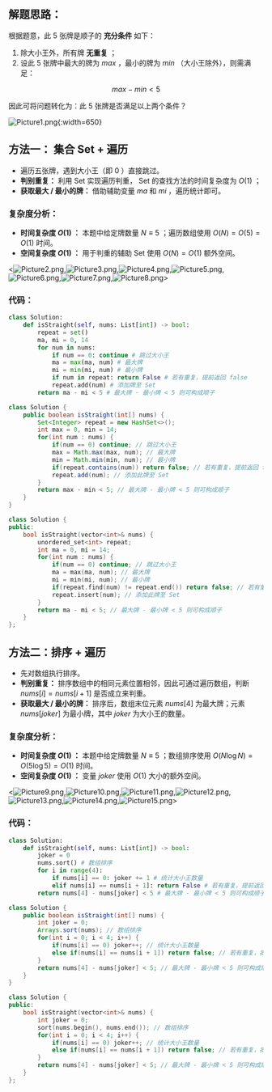 ## 解题思路：

根据题意，此 $5$ 张牌是顺子的 **充分条件** 如下：

1. 除大小王外，所有牌 **无重复**  ；
2. 设此 $5$ 张牌中最大的牌为 $max$ ，最小的牌为 $min$ （大小王除外），则需满足：

$$
max - min < 5
$$

因此可将问题转化为：此 $5$ 张牌是否满足以上两个条件？

![Picture1.png](https://pic.leetcode-cn.com/1599885716-MGMODX-Picture1.png){:width=650}

## 方法一： 集合 Set + 遍历

- 遍历五张牌，遇到大小王（即 $0$ ）直接跳过。
- **判别重复：** 利用 Set 实现遍历判重， Set 的查找方法的时间复杂度为 $O(1)$ ；
- **获取最大 / 最小的牌：** 借助辅助变量 $ma$ 和 $mi$ ，遍历统计即可。

### 复杂度分析：

- **时间复杂度 $O(1)$ ：** 本题中给定牌数量 $N \equiv 5$ ；遍历数组使用 $O(N) = O(5) = O(1)$ 时间。
- **空间复杂度 $O(1)$ ：** 用于判重的辅助 Set 使用 $O(N) = O(1)$ 额外空间。

<![Picture2.png](https://pic.leetcode-cn.com/1599885716-wApHky-Picture2.png),![Picture3.png](https://pic.leetcode-cn.com/1599885716-DYlnGL-Picture3.png),![Picture4.png](https://pic.leetcode-cn.com/1599885716-rZVTio-Picture4.png),![Picture5.png](https://pic.leetcode-cn.com/1599885716-wurjNA-Picture5.png),![Picture6.png](https://pic.leetcode-cn.com/1599885716-xyjhRQ-Picture6.png),![Picture7.png](https://pic.leetcode-cn.com/1599885716-JgkdBO-Picture7.png),![Picture8.png](https://pic.leetcode-cn.com/1599885716-DUzUKd-Picture8.png)>

### 代码：

```Python []
class Solution:
    def isStraight(self, nums: List[int]) -> bool:
        repeat = set()
        ma, mi = 0, 14
        for num in nums:
            if num == 0: continue # 跳过大小王
            ma = max(ma, num) # 最大牌
            mi = min(mi, num) # 最小牌
            if num in repeat: return False # 若有重复，提前返回 false
            repeat.add(num) # 添加牌至 Set
        return ma - mi < 5 # 最大牌 - 最小牌 < 5 则可构成顺子 
```

```Java []
class Solution {
    public boolean isStraight(int[] nums) {
        Set<Integer> repeat = new HashSet<>();
        int max = 0, min = 14;
        for(int num : nums) {
            if(num == 0) continue; // 跳过大小王
            max = Math.max(max, num); // 最大牌
            min = Math.min(min, num); // 最小牌
            if(repeat.contains(num)) return false; // 若有重复，提前返回 false
            repeat.add(num); // 添加此牌至 Set
        }
        return max - min < 5; // 最大牌 - 最小牌 < 5 则可构成顺子
    }
}
```

```C++ []
class Solution {
public:
    bool isStraight(vector<int>& nums) {
        unordered_set<int> repeat;
        int ma = 0, mi = 14;
        for(int num : nums) {
            if(num == 0) continue; // 跳过大小王
            ma = max(ma, num); // 最大牌
            mi = min(mi, num); // 最小牌
            if(repeat.find(num) != repeat.end()) return false; // 若有重复，提前返回 false
            repeat.insert(num); // 添加此牌至 Set
        }
        return ma - mi < 5; // 最大牌 - 最小牌 < 5 则可构成顺子
    }
};
```

## 方法二：排序 + 遍历

- 先对数组执行排序。
- **判别重复：** 排序数组中的相同元素位置相邻，因此可通过遍历数组，判断 $nums[i] = nums[i + 1]$ 是否成立来判重。
- **获取最大 / 最小的牌：** 排序后，数组末位元素 $nums[4]$ 为最大牌；元素 $nums[joker]$ 为最小牌，其中 $joker$ 为大小王的数量。

### 复杂度分析：

- **时间复杂度 $O(1)$ ：** 本题中给定牌数量 $N \equiv 5$ ；数组排序使用 $O(N \log N) = O(5 \log 5) = O(1)$ 时间。
- **空间复杂度 $O(1)$ ：** 变量 $joker$ 使用 $O(1)$ 大小的额外空间。

<![Picture9.png](https://pic.leetcode-cn.com/1599885716-kfnHqU-Picture9.png),![Picture10.png](https://pic.leetcode-cn.com/1599885716-tfWCOX-Picture10.png),![Picture11.png](https://pic.leetcode-cn.com/1599885716-NkLqOa-Picture11.png),![Picture12.png](https://pic.leetcode-cn.com/1599885716-kEsven-Picture12.png),![Picture13.png](https://pic.leetcode-cn.com/1599885716-BXvbwz-Picture13.png),![Picture14.png](https://pic.leetcode-cn.com/1599885716-BtPEYq-Picture14.png),![Picture15.png](https://pic.leetcode-cn.com/1599885716-Lqyuwk-Picture15.png)>

### 代码：

```Python []
class Solution:
    def isStraight(self, nums: List[int]) -> bool:
        joker = 0
        nums.sort() # 数组排序
        for i in range(4):
            if nums[i] == 0: joker += 1 # 统计大小王数量
            elif nums[i] == nums[i + 1]: return False # 若有重复，提前返回 false
        return nums[4] - nums[joker] < 5 # 最大牌 - 最小牌 < 5 则可构成顺子
```

```Java []
class Solution {
    public boolean isStraight(int[] nums) {
        int joker = 0;
        Arrays.sort(nums); // 数组排序
        for(int i = 0; i < 4; i++) {
            if(nums[i] == 0) joker++; // 统计大小王数量
            else if(nums[i] == nums[i + 1]) return false; // 若有重复，提前返回 false
        }
        return nums[4] - nums[joker] < 5; // 最大牌 - 最小牌 < 5 则可构成顺子
    }
}
```

```C++ []
class Solution {
public:
    bool isStraight(vector<int>& nums) {
        int joker = 0;
        sort(nums.begin(), nums.end()); // 数组排序
        for(int i = 0; i < 4; i++) {
            if(nums[i] == 0) joker++; // 统计大小王数量
            else if(nums[i] == nums[i + 1]) return false; // 若有重复，提前返回 false
        }
        return nums[4] - nums[joker] < 5; // 最大牌 - 最小牌 < 5 则可构成顺子
    }
};
```
